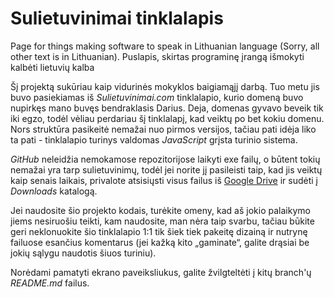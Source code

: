 Sulietuvinimai tinklalapis
==========================

Page for things making software to speak in Lithuanian language (Sorry, all other text is in Lithuanian).
Puslapis, skirtas programinę įrangą išmokyti kalbėti lietuvių kalba

Šį projektą sukūriau kaip vidurinės mokyklos baigiamąjį darbą. Tuo metu jis buvo pasiekiamas iš *Sulietuvinimai.com* tinklalapio, kurio domeną buvo nupirkęs mano buvęs bendraklasis Darius. Deja, domenas gyvavo beveik tik iki egzo, todėl vėliau perdariau šį tinklalapį, kad veiktų po bet kokiu domenu. Nors struktūra pasikeitė nemažai nuo pirmos versijos, tačiau pati idėja liko ta pati - tinklalapio turinys valdomas _JavaScript_ grįsta turinio sistema.

*GitHub* neleidžia nemokamose repozitorijose laikyti exe failų, o būtent tokių nemažai yra tarp sulietuvinimų, todėl jei norite jį pasileisti taip, kad jis veiktų kaip senais laikais, privalote atsisiųsti visus failus iš [Google Drive](https://drive.google.com/folderview?id=0BwjzJfZpVAGOZm5rcWVST2drb1U&usp=sharing) ir sudėti į *Downloads* katalogą.

Jei naudosite šio projekto kodais, turėkite omeny, kad aš jokio palaikymo jiems nesiruošiu teikti, kam naudosite, man nėra taip svarbu, tačiau būkite geri neklonuokite šio tinklalapio 1:1 tik šiek tiek pakeitę dizainą ir nutrynę failuose esančius komentarus (jei kažką kito „gaminate“, galite drąsiai be jokių sąlygu naudotis šiuos turiniu).

Norėdami pamatyti ekrano paveiksliukus, galite žvilgteltėti į kitų branch'ų *README.md* failus.
